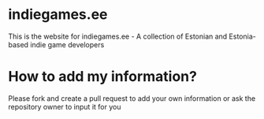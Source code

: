 # indiegames.ee
This is the website for indiegames.ee - A collection of Estonian and Estonia-based indie game developers

# How to add my information?
Please fork and create a pull request to add your own information or ask the repository owner to input it for you